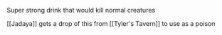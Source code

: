 Super strong drink that would kill normal creatures

[[Jadaya]] gets a drop of this from [[Tyler's Tavern]] to use as a poison